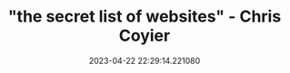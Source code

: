 ---
date: 2023-04-22 22:29:14.221080
link:
  source: web
  source_url: https://roytang.net
  text: '"the secret list of websites" - Chris Coyier'
  url: https://chriscoyier.net/2023/04/21/the-secret-list-of-websites/
source: web
syndicated:
- type: mastodon
  url: https://indieweb.social/users/roytang/statuses/110244826659280840
- type: twitter
  url: https://twitter.com/roytang/status/1649903217889923072/
title: '"the secret list of websites" - Chris Coyier'
---